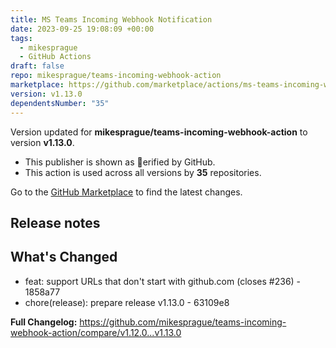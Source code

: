 ```yaml
---
title: MS Teams Incoming Webhook Notification
date: 2023-09-25 19:08:09 +00:00
tags:
  - mikesprague
  - GitHub Actions
draft: false
repo: mikesprague/teams-incoming-webhook-action
marketplace: https://github.com/marketplace/actions/ms-teams-incoming-webhook-notification
version: v1.13.0
dependentsNumber: "35"
---
```



Version updated for **mikesprague/teams-incoming-webhook-action** to version **v1.13.0**.
- This publisher is shown as erified by GitHub.
- This action is used across all versions by **35** repositories.

Go to the [GitHub Marketplace](https://github.com/marketplace/actions/ms-teams-incoming-webhook-notification) to find the latest changes.

## Release notes

## What's Changed

 * feat: support URLs that don't start with github.com (closes #236) - 1858a77
 * chore(release): prepare release v1.13.0 - 63109e8

**Full Changelog:** https://github.com/mikesprague/teams-incoming-webhook-action/compare/v1.12.0...v1.13.0

